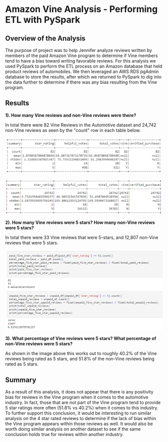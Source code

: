 # Amazon Vine Analysis - Performing ETL with PySpark

## Overview of the Analysis
The purpose of project was to help Jennifer analyze reviews written by members of the paid Amazon Vine program to determine if Vine members tend to have a bias toward writing favorable reviews.  For this analysis we used PySpark to perform the ETL process on an Amazon database that held product reviews of automobiles. We then leveraged an AWS RDS pgAdmin database to store the results, after which we returned to PySpark to dig into the data further to determine if there was any bias resulting from the Vine program. 

## Results

**1). How many Vine reviews and non-Vine reviews were there?**
  
  In total there were 82 Vine Reviews in the Automotive dataset and 24,742 non-Vine reviews as seen by the "count" row in each table below.
  
  ![](https://github.com/NRFlood/Amazon-Vine-Analysis/blob/main/Paid.PNG)
  
  ![](https://github.com/NRFlood/Amazon-Vine-Analysis/blob/main/Unpaid.PNG)

**2). How many Vine reviews were 5 stars? How many non-Vine reviews were 5 stars?**

  In total there were 33 Vine reviews that were 5-stars, and 12,807 non-Vine reviews that were 5 stars.
  
  ![](https://github.com/NRFlood/Amazon-Vine-Analysis/blob/main/5-star.PNG)
  
**3). What percentage of Vine reviews were 5 stars? What percentage of non-Vine reviews were 5 stars?**
  
  As shown in the image above this works out to roughly 40.2% of the Vine reviews being rated as 5 stars, and 51.8% of the non-Vine reviews being rated as 5 stars. 
  
## Summary
As a result of this analysis, it does not appear that there is any positivity bias for reviews in the Vine program when it comes to the automotive industry.  In fact, those that are not part of the Vine program tend to provide 5 star ratings more often (51.8% vs 40.2%) when it comes to this industry.  To further support this conclusion, it would be interesting to run similar analysis on the 4 star rated reviews to determine if the lack of bias within the Vine program appears within those reviews as well.  It would also be worth doing similar analysis on another dataset to see if the same conclusion holds true for reviews within another industry.
       
